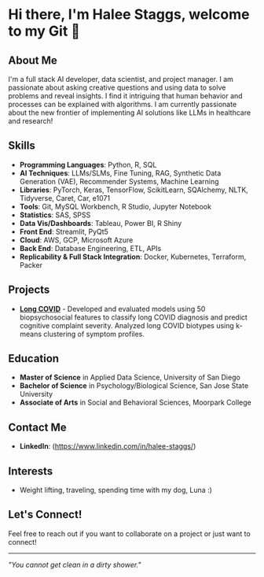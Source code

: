 # Hi there, I'm Halee Staggs, welcome to my Git 👋

## About Me
I'm a full stack AI developer, data scientist, and project manager. I am passionate about asking creative questions and using data to solve problems and reveal insights. I find it intriguing that human behavior and processes can be explained with algorithms. I am currently passionate about the new frontier of implementing AI solutions like LLMs in healthcare and research! 

## Skills
- **Programming Languages**: Python, R, SQL
- **AI Techniques**: LLMs/SLMs, Fine Tuning, RAG, Synthetic Data Generation (VAE), Recommender Systems, Machine Learning
- **Libraries**: PyTorch, Keras, TensorFlow, ScikitLearn, SQAlchemy, NLTK, Tidyverse, Caret, Car, e1071   
- **Tools**: Git, MySQL Workbench, R Studio, Jupyter Notebook
- **Statistics**: SAS, SPSS
- **Data Vis/Dashboards**: Tableau, Power BI, R Shiny
- **Front End**: Streamlit, PyQt5
- **Cloud**: AWS, GCP, Microsoft Azure
- **Back End**: Database Engineering, ETL, APIs
- **Replicability & Full Stack Integration**: Docker, Kubernetes, Terraform, Packer

## Projects
- [**Long COVID**](https://github.com/HNStaggs/Long-COVID) - Developed and evaluated models using 50 biopsychosocial features to classify long COVID diagnosis and predict cognitive complaint severity. Analyzed long COVID biotypes using k-means clustering of symptom profiles.

## Education
- **Master of Science** in Applied Data Science, University of San Diego
- **Bachelor of Science** in Psychology/Biological Science, San Jose State University
- **Associate of Arts** in Social and Behavioral Sciences, Moorpark College

## Contact Me
- **LinkedIn**: (https://www.linkedin.com/in/halee-staggs/)
  
## Interests
- Weight lifting, traveling, spending time with my dog, Luna :)

## Let's Connect!
Feel free to reach out if you want to collaborate on a project or just want to connect!

---

*"You cannot get clean in a dirty shower."* 
